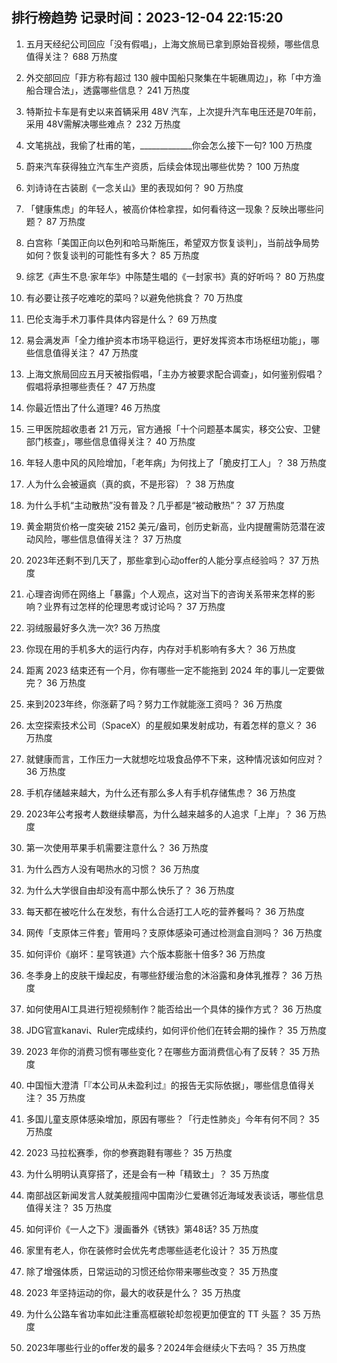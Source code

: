 
## 排行榜趋势 记录时间：2023-12-04 22:15:20
  
  1. 五月天经纪公司回应「没有假唱」，上海文旅局已拿到原始音视频，哪些信息值得关注？ 688 万热度
    
  2. 外交部回应「菲方称有超过 130 艘中国船只聚集在牛轭礁周边」，称「中方渔船合理合法」，透露哪些信息？ 241 万热度
    
  3. 特斯拉卡车是有史以来首辆采用 48V 汽车，上次提升汽车电压还是70年前，采用 48V需解决哪些难点？ 232 万热度
    
  4. 文笔挑战，我偷了杜甫的笔，_____________你会怎么接下一句? 100 万热度
    
  5. 蔚来汽车获得独立汽车生产资质，后续会体现出哪些优势？ 100 万热度
    
  6. 刘诗诗在古装剧《一念关山》里的表现如何？ 90 万热度
    
  7. 「健康焦虑」的年轻人，被高价体检拿捏，如何看待这一现象？反映出哪些问题？ 87 万热度
    
  8. 白宫称「美国正向以色列和哈马斯施压，希望双方恢复谈判」，当前战争局势如何？恢复谈判的可能性有多大？ 85 万热度
    
  9. 综艺《声生不息·家年华》中陈楚生唱的《一封家书》真的好听吗？ 80 万热度
    
  10. 有必要让孩子吃难吃的菜吗？以避免他挑食？ 70 万热度
    
  11. 巴伦支海手术刀事件具体内容是什么？ 69 万热度
    
  12. 易会满发声「全力维护资本市场平稳运行，更好发挥资本市场枢纽功能」，哪些信息值得关注？ 47 万热度
    
  13. 上海文旅局回应五月天被指假唱，「主办方被要求配合调查」，如何鉴别假唱？假唱将承担哪些责任？ 47 万热度
    
  14. 你最近悟出了什么道理? 46 万热度
    
  15. 三甲医院超收患者 21 万元，官方通报「十个问题基本属实，移交公安、卫健部门核查」，哪些信息值得关注？ 40 万热度
    
  16. 年轻人患中风的风险增加，「老年病」为何找上了「脆皮打工人」？ 38 万热度
    
  17. 人为什么会被逼疯（真的疯，不是形容）？ 38 万热度
    
  18. 为什么手机“主动散热”没有普及？几乎都是“被动散热”？ 37 万热度
    
  19. 黄金期货价格一度突破 2152 美元/盎司，创历史新高，业内提醒需防范潜在波动风险，哪些信息值得关注？ 37 万热度
    
  20. 2023年还剩不到几天了，那些拿到心动offer的人能分享点经验吗？ 37 万热度
    
  21. 心理咨询师在网络上「暴露」个人观点，这对当下的咨询关系带来怎样的影响？业界有过怎样的伦理思考或讨论吗？ 37 万热度
    
  22. 羽绒服最好多久洗一次? 36 万热度
    
  23. 你现在用的手机多大的运行内存，内存对手机影响有多大？ 36 万热度
    
  24. 距离 2023 结束还有一个月，你有哪些一定不能拖到 2024 年的事儿一定要做完？ 36 万热度
    
  25. 来到2023年终，你涨薪了吗？努力工作就能涨工资吗？ 36 万热度
    
  26. 太空探索技术公司（SpaceX）的星舰如果发射成功，有着怎样的意义？ 36 万热度
    
  27. 就健康而言，工作压力一大就想吃垃圾食品停不下来，这种情况该如何应对？ 36 万热度
    
  28. 手机存储越来越大，为什么还有那么多人有手机存储焦虑？ 36 万热度
    
  29. 2023年公考报考人数继续攀高，为什么越来越多的人追求「上岸」？ 36 万热度
    
  30. 第一次使用苹果手机需要注意什么？ 36 万热度
    
  31. 为什么西方人没有喝热水的习惯？ 36 万热度
    
  32. 为什么大学很自由却没有高中那么快乐了？ 36 万热度
    
  33. 每天都在被吃什么在发愁，有什么合适打工人吃的营养餐吗？ 36 万热度
    
  34. 网传「支原体三件套」管用吗？支原体感染可通过检测盒自测吗？ 36 万热度
    
  35. 如何评价《崩坏：星穹铁道》六个版本膨胀十倍多? 36 万热度
    
  36. 冬季身上的皮肤干燥起皮，有哪些舒缓治愈的沐浴露和身体乳推荐？ 36 万热度
    
  37. 如何使用AI工具进行短视频制作？能否给出一个具体的操作方式？ 36 万热度
    
  38. JDG官宣kanavi、Ruler完成续约，如何评价他们在转会期的操作？ 35 万热度
    
  39. 2023 年你的消费习惯有哪些变化？在哪些方面消费信心有了反转？ 35 万热度
    
  40. 中国恒大澄清「『本公司从未盈利过』的报告无实际依据」，哪些信息值得关注？ 35 万热度
    
  41. 多国儿童支原体感染增加，原因有哪些？「行走性肺炎」今年有何不同？ 35 万热度
    
  42. 2023 马拉松赛季，你的参赛跑鞋有哪些？ 35 万热度
    
  43. 为什么明明认真穿搭了，还是会有一种「精致土」？ 35 万热度
    
  44. 南部战区新闻发言人就美舰擅闯中国南沙仁爱礁邻近海域发表谈话，哪些信息值得关注？ 35 万热度
    
  45. 如何评价《一人之下》漫画番外《锈铁》第48话? 35 万热度
    
  46. 家里有老人，你在装修时会优先考虑哪些适老化设计？ 35 万热度
    
  47. 除了增强体质，日常运动的习惯还给你带来哪些改变？ 35 万热度
    
  48. 2023 年坚持运动的你，最大的收获是什么？ 35 万热度
    
  49. 为什么公路车省功率如此注重高框碳轮却忽视更加便宜的 TT 头盔？ 35 万热度
    
  50. 2023年哪些行业的offer发的最多？2024年会继续火下去吗？ 35 万热度
    